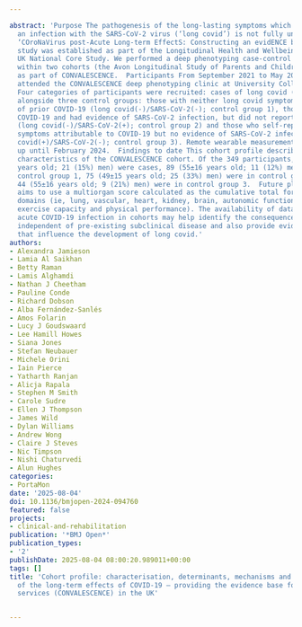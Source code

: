 ---
abstract: 'Purpose The pathogenesis of the long-lasting symptoms which can follow
  an infection with the SARS-CoV-2 virus (‘long covid’) is not fully understood. The
  ‘COroNaVirus post-Acute Long-term EffectS: Constructing an evidENCE base’ (CONVALESCENCE)
  study was established as part of the Longitudinal Health and Wellbeing COVID-19
  UK National Core Study. We performed a deep phenotyping case-control study nested
  within two cohorts (the Avon Longitudinal Study of Parents and Children and TwinsUK)
  as part of CONVALESCENCE.  Participants From September 2021 to May 2023, 349 participants
  attended the CONVALESCENCE deep phenotyping clinic at University College London.
  Four categories of participants were recruited: cases of long covid (long covid(+)/SARS-CoV-2(+)),
  alongside three control groups: those with neither long covid symptoms nor evidence
  of prior COVID-19 (long covid(-)/SARS-CoV-2(-); control group 1), those who self-reported
  COVID-19 and had evidence of SARS-CoV-2 infection, but did not report long covid
  (long covid(-)/SARS-CoV-2(+); control group 2) and those who self-reported persistent
  symptoms attributable to COVID-19 but no evidence of SARS-CoV-2 infection (long
  covid(+)/SARS-CoV-2(-); control group 3). Remote wearable measurements were performed
  up until February 2024.  Findings to date This cohort profile describes the baseline
  characteristics of the CONVALESCENCE cohort. Of the 349 participants, 141 (53±15
  years old; 21 (15%) men) were cases, 89 (55±16 years old; 11 (12%) men) were in
  control group 1, 75 (49±15 years old; 25 (33%) men) were in control group 2 and
  44 (55±16 years old; 9 (21%) men) were in control group 3.  Future plans The study
  aims to use a multiorgan score calculated as the cumulative total for each of nine
  domains (ie, lung, vascular, heart, kidney, brain, autonomic function, muscle strength,
  exercise capacity and physical performance). The availability of data preceding
  acute COVID-19 infection in cohorts may help identify the consequences of infection
  independent of pre-existing subclinical disease and also provide evidence of determinants
  that influence the development of long covid.'
authors:
- Alexandra Jamieson
- Lamia Al Saikhan
- Betty Raman
- Lamis Alghamdi
- Nathan J Cheetham
- Pauline Conde
- Richard Dobson
- Alba Fernández-Sanlés
- Amos Folarin
- Lucy J Goudswaard
- Lee Hamill Howes
- Siana Jones
- Stefan Neubauer
- Michele Orini
- Iain Pierce
- Yatharth Ranjan
- Alicja Rapala
- Stephen M Smith
- Carole Sudre
- Ellen J Thompson
- James Wild
- Dylan Williams
- Andrew Wong
- Claire J Steves
- Nic Timpson
- Nishi Chaturvedi
- Alun Hughes
categories:
- PortaMon
date: '2025-08-04'
doi: 10.1136/bmjopen-2024-094760
featured: false
projects:
- clinical-and-rehabilitation
publication: '*BMJ Open*'
publication_types:
- '2'
publishDate: 2025-08-04 08:00:20.989011+00:00
tags: []
title: 'Cohort profile: characterisation, determinants, mechanisms and consequences
  of the long-term effects of COVID-19 – providing the evidence base for health care
  services (CONVALESCENCE) in the UK'

---
